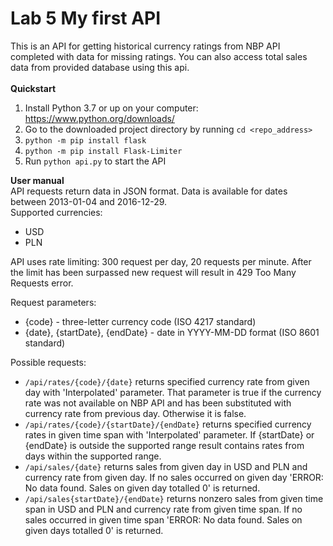 # Lab 5 My first API
This is an API for getting historical currency ratings from 
NBP API completed with data for missing ratings. You can also 
access total sales data from provided database using this api.  
<br/>
**Quickstart**  
1. Install Python 3.7 or up on your computer: https://www.python.org/downloads/
2. Go to the downloaded project directory by running `cd <repo_address>`
3. `python -m pip install flask`
4. `python -m pip install Flask-Limiter`
5. Run `python api.py` to start the API  

**User manual**  
API requests return data in JSON format. Data is available for dates between 
2013-01-04 and 2016-12-29.  
Supported currencies:
- USD
- PLN 

API uses rate limiting: 300 request per day, 20 requests per minute. After 
the limit has been surpassed new request will result in 429 Too Many Requests
error.

Request parameters:
- {code} - three-letter currency code (ISO 4217 standard)
- {date}, {startDate}, {endDate} - date in YYYY-MM-DD format (ISO 8601 standard)

Possible requests:
- `/api/rates/{code}/{date}` returns specified currency rate from given day 
with 'Interpolated' parameter. That parameter is true if the currency rate 
was not available on NBP API and has been substituted with currency rate 
from previous day. Otherwise it is false.
- `/api/rates/{code}/{startDate}/{endDate}` returns specified currency rates 
in given time span with 'Interpolated' parameter. If {startDate} or {endDate}
is outside the supported range result contains rates from days within the supported
range.
- `/api/sales/{date}` returns sales from given day in USD and PLN and currency 
rate from given day. If no sales occurred on given day 'ERROR: No data found. Sales
 on given day totalled 0' is returned.
- `/api/sales{startDate}/{endDate}` returns nonzero sales from given time span in USD 
and PLN and currency rate from given time span. If no sales occurred in given time span
 'ERROR: No data found. Sales on given days totalled 0' is returned.
